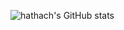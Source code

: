 ![hathach's GitHub stats](https://github-readme-stats.vercel.app/api?username=hathach&count_private=true&show_icons=true&theme=dark)
